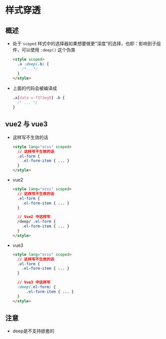 # 样式穿透

## 概述

+ 处于 `scoped` 样式中的选择器如果想要做更“深度”的选择，也即：影响到子组件，可以使用 `:deep()` 这个伪类

  ```html
  <style scoped>
    .a :deep(.b) {
      /*...*/
    }
  </style>
  ```

+ 上面的代码会被编译成

  ```css
  .a[data-v-f3f3eg9] .b {
    /* ... */
  }
  ```

## vue2 与 vue3

+ 这样写不生效的话

  ```html
  <style lang="scss" scoped>
    // 这样写不生效的话
    .el-form {
      .el-form-item { ... }
    }
  </style>
  ```

+ vue2

  ```html
  <style lang="scss" scoped>
    // 这样写不生效的话
    .el-form {
      .el-form-item { ... }
    }

    // Vue2 中这样写
    /deep/ .el-form {
      .el-form-item { ... }
    }
  </style>
  ```

+ vue3

  ```html
  <style lang="scss" scoped>
    // 这样写不生效的话
    .el-form {
      .el-form-item { ... }
    }

    // Vue3 中这样写
    :deep(.el-form) {
        .el-form-item { ... }
    }
  </style>
  ```

## 注意

+ deep是不支持嵌套的
